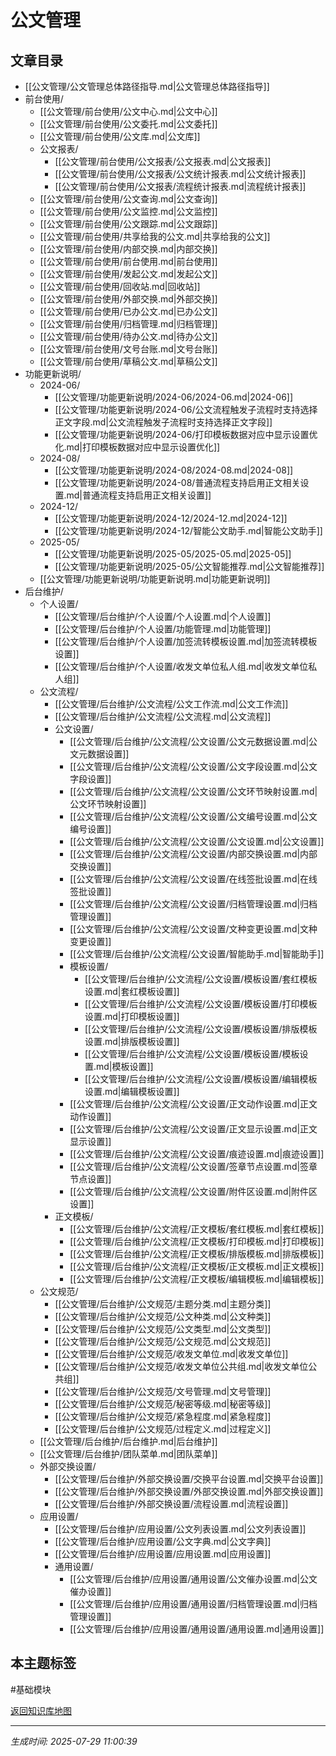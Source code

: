 # 公文管理

## 文章目录
- [[公文管理/公文管理总体路径指导.md|公文管理总体路径指导]]
- 前台使用/
  - [[公文管理/前台使用/公文中心.md|公文中心]]
  - [[公文管理/前台使用/公文委托.md|公文委托]]
  - [[公文管理/前台使用/公文库.md|公文库]]
  - 公文报表/
    - [[公文管理/前台使用/公文报表/公文报表.md|公文报表]]
    - [[公文管理/前台使用/公文报表/公文统计报表.md|公文统计报表]]
    - [[公文管理/前台使用/公文报表/流程统计报表.md|流程统计报表]]
  - [[公文管理/前台使用/公文查询.md|公文查询]]
  - [[公文管理/前台使用/公文监控.md|公文监控]]
  - [[公文管理/前台使用/公文跟踪.md|公文跟踪]]
  - [[公文管理/前台使用/共享给我的公文.md|共享给我的公文]]
  - [[公文管理/前台使用/内部交换.md|内部交换]]
  - [[公文管理/前台使用/前台使用.md|前台使用]]
  - [[公文管理/前台使用/发起公文.md|发起公文]]
  - [[公文管理/前台使用/回收站.md|回收站]]
  - [[公文管理/前台使用/外部交换.md|外部交换]]
  - [[公文管理/前台使用/已办公文.md|已办公文]]
  - [[公文管理/前台使用/归档管理.md|归档管理]]
  - [[公文管理/前台使用/待办公文.md|待办公文]]
  - [[公文管理/前台使用/文号台账.md|文号台账]]
  - [[公文管理/前台使用/草稿公文.md|草稿公文]]
- 功能更新说明/
  - 2024-06/
    - [[公文管理/功能更新说明/2024-06/2024-06.md|2024-06]]
    - [[公文管理/功能更新说明/2024-06/公文流程触发子流程时支持选择正文字段.md|公文流程触发子流程时支持选择正文字段]]
    - [[公文管理/功能更新说明/2024-06/打印模板数据对应中显示设置优化.md|打印模板数据对应中显示设置优化]]
  - 2024-08/
    - [[公文管理/功能更新说明/2024-08/2024-08.md|2024-08]]
    - [[公文管理/功能更新说明/2024-08/普通流程支持启用正文相关设置.md|普通流程支持启用正文相关设置]]
  - 2024-12/
    - [[公文管理/功能更新说明/2024-12/2024-12.md|2024-12]]
    - [[公文管理/功能更新说明/2024-12/智能公文助手.md|智能公文助手]]
  - 2025-05/
    - [[公文管理/功能更新说明/2025-05/2025-05.md|2025-05]]
    - [[公文管理/功能更新说明/2025-05/公文智能推荐.md|公文智能推荐]]
  - [[公文管理/功能更新说明/功能更新说明.md|功能更新说明]]
- 后台维护/
  - 个人设置/
    - [[公文管理/后台维护/个人设置/个人设置.md|个人设置]]
    - [[公文管理/后台维护/个人设置/功能管理.md|功能管理]]
    - [[公文管理/后台维护/个人设置/加签流转模板设置.md|加签流转模板设置]]
    - [[公文管理/后台维护/个人设置/收发文单位私人组.md|收发文单位私人组]]
  - 公文流程/
    - [[公文管理/后台维护/公文流程/公文工作流.md|公文工作流]]
    - [[公文管理/后台维护/公文流程/公文流程.md|公文流程]]
    - 公文设置/
      - [[公文管理/后台维护/公文流程/公文设置/公文元数据设置.md|公文元数据设置]]
      - [[公文管理/后台维护/公文流程/公文设置/公文字段设置.md|公文字段设置]]
      - [[公文管理/后台维护/公文流程/公文设置/公文环节映射设置.md|公文环节映射设置]]
      - [[公文管理/后台维护/公文流程/公文设置/公文编号设置.md|公文编号设置]]
      - [[公文管理/后台维护/公文流程/公文设置/公文设置.md|公文设置]]
      - [[公文管理/后台维护/公文流程/公文设置/内部交换设置.md|内部交换设置]]
      - [[公文管理/后台维护/公文流程/公文设置/在线签批设置.md|在线签批设置]]
      - [[公文管理/后台维护/公文流程/公文设置/归档管理设置.md|归档管理设置]]
      - [[公文管理/后台维护/公文流程/公文设置/文种变更设置.md|文种变更设置]]
      - [[公文管理/后台维护/公文流程/公文设置/智能助手.md|智能助手]]
      - 模板设置/
        - [[公文管理/后台维护/公文流程/公文设置/模板设置/套红模板设置.md|套红模板设置]]
        - [[公文管理/后台维护/公文流程/公文设置/模板设置/打印模板设置.md|打印模板设置]]
        - [[公文管理/后台维护/公文流程/公文设置/模板设置/排版模板设置.md|排版模板设置]]
        - [[公文管理/后台维护/公文流程/公文设置/模板设置/模板设置.md|模板设置]]
        - [[公文管理/后台维护/公文流程/公文设置/模板设置/编辑模板设置.md|编辑模板设置]]
      - [[公文管理/后台维护/公文流程/公文设置/正文动作设置.md|正文动作设置]]
      - [[公文管理/后台维护/公文流程/公文设置/正文显示设置.md|正文显示设置]]
      - [[公文管理/后台维护/公文流程/公文设置/痕迹设置.md|痕迹设置]]
      - [[公文管理/后台维护/公文流程/公文设置/签章节点设置.md|签章节点设置]]
      - [[公文管理/后台维护/公文流程/公文设置/附件区设置.md|附件区设置]]
    - 正文模板/
      - [[公文管理/后台维护/公文流程/正文模板/套红模板.md|套红模板]]
      - [[公文管理/后台维护/公文流程/正文模板/打印模板.md|打印模板]]
      - [[公文管理/后台维护/公文流程/正文模板/排版模板.md|排版模板]]
      - [[公文管理/后台维护/公文流程/正文模板/正文模板.md|正文模板]]
      - [[公文管理/后台维护/公文流程/正文模板/编辑模板.md|编辑模板]]
  - 公文规范/
    - [[公文管理/后台维护/公文规范/主题分类.md|主题分类]]
    - [[公文管理/后台维护/公文规范/公文种类.md|公文种类]]
    - [[公文管理/后台维护/公文规范/公文类型.md|公文类型]]
    - [[公文管理/后台维护/公文规范/公文规范.md|公文规范]]
    - [[公文管理/后台维护/公文规范/收发文单位.md|收发文单位]]
    - [[公文管理/后台维护/公文规范/收发文单位公共组.md|收发文单位公共组]]
    - [[公文管理/后台维护/公文规范/文号管理.md|文号管理]]
    - [[公文管理/后台维护/公文规范/秘密等级.md|秘密等级]]
    - [[公文管理/后台维护/公文规范/紧急程度.md|紧急程度]]
    - [[公文管理/后台维护/公文规范/过程定义.md|过程定义]]
  - [[公文管理/后台维护/后台维护.md|后台维护]]
  - [[公文管理/后台维护/团队菜单.md|团队菜单]]
  - 外部交换设置/
    - [[公文管理/后台维护/外部交换设置/交换平台设置.md|交换平台设置]]
    - [[公文管理/后台维护/外部交换设置/外部交换设置.md|外部交换设置]]
    - [[公文管理/后台维护/外部交换设置/流程设置.md|流程设置]]
  - 应用设置/
    - [[公文管理/后台维护/应用设置/公文列表设置.md|公文列表设置]]
    - [[公文管理/后台维护/应用设置/公文字典.md|公文字典]]
    - [[公文管理/后台维护/应用设置/应用设置.md|应用设置]]
    - 通用设置/
      - [[公文管理/后台维护/应用设置/通用设置/公文催办设置.md|公文催办设置]]
      - [[公文管理/后台维护/应用设置/通用设置/归档管理设置.md|归档管理设置]]
      - [[公文管理/后台维护/应用设置/通用设置/通用设置.md|通用设置]]

## 本主题标签
#基础模块 

[返回知识库地图](知识库地图.md)

---
*生成时间: 2025-07-29 11:00:39*